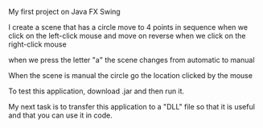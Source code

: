 My first project on Java FX Swing

I create a scene that has a circle move to 4 points in sequence when we click on the left-click mouse
and move on reverse when we click on the right-click mouse

when we press the letter "a" the scene changes from automatic to manual

When the scene is manual the circle go the location clicked by the mouse

To test this application, download .jar and then run it.

My next task is to transfer this application to a "DLL" file so that it is useful and that you can use it in code.
